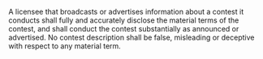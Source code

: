 A licensee that broadcasts or advertises information about a contest it conducts shall fully and accurately disclose the material terms of the contest, and shall conduct the contest substantially as announced or advertised. No contest description shall be false, misleading or deceptive with respect to any material term.
                      


